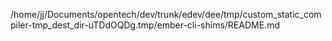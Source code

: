 /home/jj/Documents/opentech/dev/trunk/edev/dee/tmp/custom_static_compiler-tmp_dest_dir-uTDdOQDg.tmp/ember-cli-shims/README.md